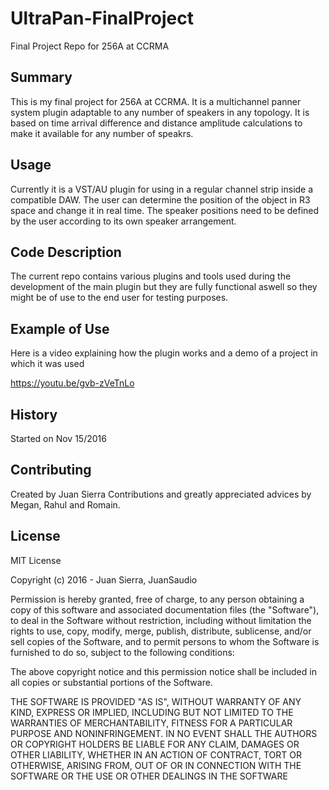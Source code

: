 # UltraPan-FinalProject
Final Project Repo for 256A at CCRMA


## Summary

This is my final project for 256A at CCRMA. It is a multichannel panner system plugin adaptable to any number of speakers in any topology. It is based on time arrival difference and distance amplitude calculations to make it available for any number of speakrs.

## Usage

Currently it is a VST/AU plugin for using in a regular channel strip inside a compatible DAW. The user can determine the position of the object in R3 space and change it in real time. The speaker positions need to be defined by the user according to its own speaker arrangement.

## Code Description

The current repo contains various plugins and tools used during the development of the main plugin but they are fully functional aswell so they might be of use to the end user for testing purposes.

## Example of Use

Here is a video explaining how the plugin works and a demo of a project in which it was used

https://youtu.be/gvb-zVeTnLo

## History

Started on Nov 15/2016

## Contributing

Created by Juan Sierra
Contributions and greatly appreciated advices by Megan, Rahul and Romain.

## License

MIT License

Copyright (c) 2016 - Juan Sierra, JuanSaudio

Permission is hereby granted, free of charge, to any person obtaining a copy
of this software and associated documentation files (the "Software"), to deal
in the Software without restriction, including without limitation the rights
to use, copy, modify, merge, publish, distribute, sublicense, and/or sell
copies of the Software, and to permit persons to whom the Software is
furnished to do so, subject to the following conditions:

The above copyright notice and this permission notice shall be included in all
copies or substantial portions of the Software.

THE SOFTWARE IS PROVIDED "AS IS", WITHOUT WARRANTY OF ANY KIND, EXPRESS OR
IMPLIED, INCLUDING BUT NOT LIMITED TO THE WARRANTIES OF MERCHANTABILITY,
FITNESS FOR A PARTICULAR PURPOSE AND NONINFRINGEMENT. IN NO EVENT SHALL THE
AUTHORS OR COPYRIGHT HOLDERS BE LIABLE FOR ANY CLAIM, DAMAGES OR OTHER
LIABILITY, WHETHER IN AN ACTION OF CONTRACT, TORT OR OTHERWISE, ARISING FROM,
OUT OF OR IN CONNECTION WITH THE SOFTWARE OR THE USE OR OTHER DEALINGS IN THE
SOFTWARE
